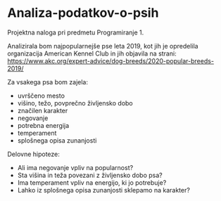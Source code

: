 # Analiza-podatkov-o-psih
Projektna naloga pri predmetu Programiranje 1.

Analizirala bom najpopularnejše pse leta 2019, kot jih je opredelila organizacija American Kennel Club in jih objavila na strani:
https://www.akc.org/expert-advice/dog-breeds/2020-popular-breeds-2019/

Za vsakega psa bom zajela:
- uvrščeno mesto
- višino, težo, povprečno življensko dobo
- značilen karakter
- negovanje 
- potrebna energija
- temperament
- splošnega opisa zunanjosti

Delovne hipoteze:
- Ali ima negovanje vpliv na popularnost?
- Sta višina in teža povezani z življensko dobo psa?
- Ima temperament vpliv na energijo, ki jo potrebuje?
- Lahko iz splošnega opisa zunanjosti sklepamo na karakter?
